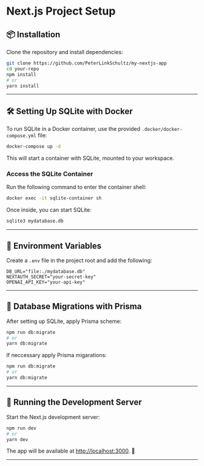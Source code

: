 # Next.js Project Setup

## 📦 Installation

Clone the repository and install dependencies:

```sh
git clone https://github.com/PeterLinkSchultz/my-nextjs-app
cd your-repo
npm install
# or
yarn install
```

---

## 🛠️ Setting Up SQLite with Docker

To run SQLite in a Docker container, use the provided `.docker/docker-compose.yml` file:

```sh
docker-compose up -d
```

This will start a container with SQLite, mounted to your workspace.

### Access the SQLite Container

Run the following command to enter the container shell:

```sh
docker exec -it sqlite-container sh
```

Once inside, you can start SQLite:

```sh
sqlite3 mydatabase.db
```

---

## 🔑 Environment Variables

Create a `.env` file in the project root and add the following:

```
DB_URL="file:./mydatabase.db"
NEXTAUTH_SECRET="your-secret-key"
OPENAI_API_KEY="your-api-key"
```

---

## 📌 Database Migrations with Prisma

After setting up SQLite, apply Prisma scheme:

```sh
npm run db:migrate
# or
yarn db:migrate
```

If neccessary apply Prisma migarations:

```sh
npm run db:migrate
# or
yarn db:migrate
```

---

## 🚀 Running the Development Server

Start the Next.js development server:

```sh
npm run dev
# or
yarn dev
```

The app will be available at [http://localhost:3000](http://localhost:3000). 🎉

---
